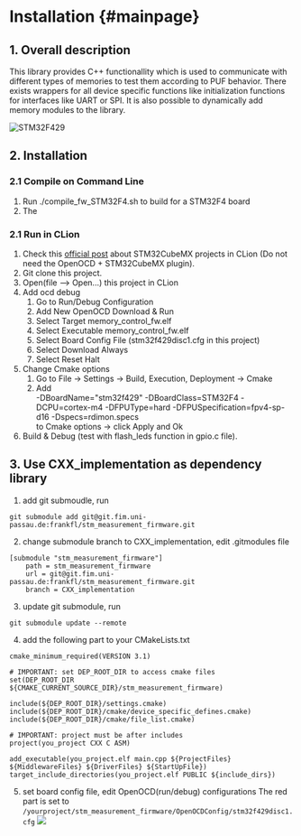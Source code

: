 Installation {#mainpage}
=========

## 1. Overall description

This library provides C++ functionallity which is used to communicate with different types of memories to test them according to PUF behavior. 
There exists wrappers for all device specific functions like initialization functions for interfaces like UART or SPI. 
It is also possible to dynamically add memory modules to the library. 

![STM32F429](../../../doc/STM32f429.png)


## 2. Installation

### 2.1 Compile on Command Line

1. Run ./compile_fw_STM32F4.sh to build for a STM32F4 board
2. The 

### 2.1 Run in CLion
1. Check this [official post](https://www.jetbrains.com/help/clion/embedded-development.html#new-project)
    about STM32CubeMX projects in CLion (Do not need the OpenOCD + STM32CubeMX plugin).
2. Git clone this project.
3. Open(file --> Open...) this project in CLion
4. Add ocd debug 
    1. Go to Run/Debug Configuration
    2. Add New OpenOCD Download & Run
    3. Select Target memory_control_fw.elf
    4. Select Executable memory_control_fw.elf
    5. Select Board Config File (stm32f429disc1.cfg in this project)
    6. Select Download Always
    7. Select Reset Halt
5. Change Cmake options
    1. Go to File → Settings → Build, Execution, Deployment → Cmake
    2. Add    
       -DBoardName="stm32f429" -DBoardClass=STM32F4 -DCPU=cortex-m4 -DFPUType=hard -DFPUSpecification=fpv4-sp-d16 -Dspecs=rdimon.specs   
       to Cmake options → click Apply and Ok
6. Build & Debug (test with flash_leds function in gpio.c file).

## 3. Use CXX_implementation as dependency library

1. add git submoudle, run
```
git submodule add git@git.fim.uni-passau.de:frankfl/stm_measurement_firmware.git 
```
2. change submodule branch to CXX_implementation, edit .gitmodules file
```
[submodule "stm_measurement_firmware"]
	path = stm_measurement_firmware
	url = git@git.fim.uni-passau.de:frankfl/stm_measurement_firmware.git
	branch = CXX_implementation
```
3. update git submodule, run
```
git submodule update --remote
```

4. add the following part to your CMakeLists.txt
```
cmake_minimum_required(VERSION 3.1)

# IMPORTANT: set DEP_ROOT_DIR to access cmake files
set(DEP_ROOT_DIR  ${CMAKE_CURRENT_SOURCE_DIR}/stm_measurement_firmware)

include(${DEP_ROOT_DIR}/settings.cmake)
include(${DEP_ROOT_DIR}/cmake/device_specific_defines.cmake)
include(${DEP_ROOT_DIR}/cmake/file_list.cmake)

# IMPORTANT: project must be after includes
project(you_project CXX C ASM)

add_executable(you_project.elf main.cpp ${ProjectFiles} ${MiddlewareFiles} ${DriverFiles} ${StartUpFile})
target_include_directories(you_project.elf PUBLIC ${include_dirs})
```

5. set board config file, edit OpenOCD(run/debug) configurations
   The red part is set to `/yourproject/stm_measurement_firmware/OpenOCDConfig/stm32f429disc1.cfg`
   ![](https://i.imgur.com/bSz7Pl6.png)
